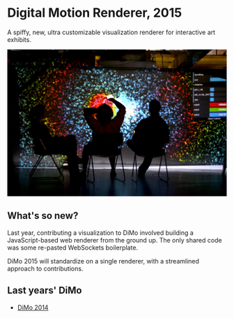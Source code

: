 Digital Motion Renderer, 2015
=============================

A spiffy, new, ultra customizable visualization renderer for interactive art
exhibits.

![DiMo 2014 Silhouettes photo](src/images/dimo2014silhouettes.jpg)

What's so new?
--------------

Last year, contributing a visualization to DiMo involved building a
JavaScript-based web renderer from the ground up.  The only shared code was
some re-pasted WebSockets boilerplate.

DiMo 2015 will standardize on a single renderer, with a streamlined approach to
contributions.

Last years' DiMo
----------------

 - [DiMo 2014][dimo2014]



[dimo2014]: http://palebluepixel.org/projects/dimo/
